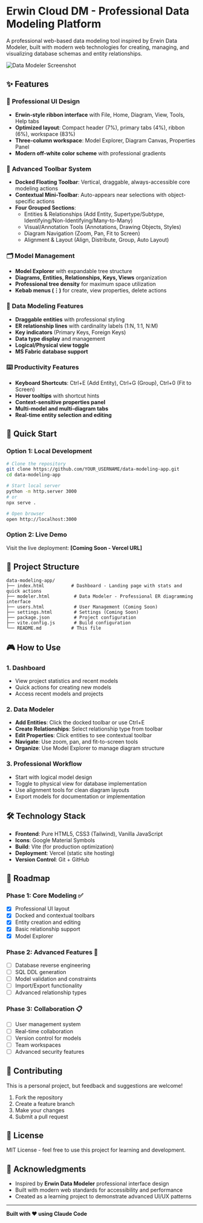 # Erwin Cloud DM - Professional Data Modeling Platform

A professional web-based data modeling tool inspired by Erwin Data Modeler, built with modern web technologies for creating, managing, and visualizing database schemas and entity relationships.

![Data Modeler Screenshot](https://via.placeholder.com/800x400/6366f1/ffffff?text=Erwin+Cloud+DM+Interface)

## ✨ Features

### 🎨 **Professional UI Design**
- **Erwin-style ribbon interface** with File, Home, Diagram, View, Tools, Help tabs
- **Optimized layout**: Compact header (7%), primary tabs (4%), ribbon (6%), workspace (83%)
- **Three-column workspace**: Model Explorer, Diagram Canvas, Properties Panel
- **Modern off-white color scheme** with professional gradients

### 🔧 **Advanced Toolbar System**
- **Docked Floating Toolbar**: Vertical, draggable, always-accessible core modeling actions
- **Contextual Mini-Toolbar**: Auto-appears near selections with object-specific actions
- **Four Grouped Sections**:
  - Entities & Relationships (Add Entity, Supertype/Subtype, Identifying/Non-Identifying/Many-to-Many)
  - Visual/Annotation Tools (Annotations, Drawing Objects, Styles)
  - Diagram Navigation (Zoom, Pan, Fit to Screen)
  - Alignment & Layout (Align, Distribute, Group, Auto Layout)

### 🗂️ **Model Management**
- **Model Explorer** with expandable tree structure
- **Diagrams, Entities, Relationships, Keys, Views** organization
- **Professional tree density** for maximum space utilization
- **Kebab menus (⋮)** for create, view properties, delete actions

### 🎯 **Data Modeling Features**
- **Draggable entities** with professional styling
- **ER relationship lines** with cardinality labels (1:N, 1:1, N:M)
- **Key indicators** (Primary Keys, Foreign Keys)
- **Data type display** and management
- **Logical/Physical view toggle**
- **MS Fabric database support**

### ⌨️ **Productivity Features**
- **Keyboard Shortcuts**: Ctrl+E (Add Entity), Ctrl+G (Group), Ctrl+0 (Fit to Screen)
- **Hover tooltips** with shortcut hints
- **Context-sensitive properties panel**
- **Multi-model and multi-diagram tabs**
- **Real-time entity selection and editing**

## 🚀 Quick Start

### Option 1: Local Development
```bash
# Clone the repository
git clone https://github.com/YOUR_USERNAME/data-modeling-app.git
cd data-modeling-app

# Start local server
python -m http.server 3000
# or
npx serve .

# Open browser
open http://localhost:3000
```

### Option 2: Live Demo
Visit the live deployment: **[Coming Soon - Vercel URL]**

## 📁 Project Structure

```
data-modeling-app/
├── index.html          # Dashboard - Landing page with stats and quick actions
├── modeler.html         # Data Modeler - Professional ER diagramming interface
├── users.html           # User Management (Coming Soon)
├── settings.html        # Settings (Coming Soon)
├── package.json         # Project configuration
├── vite.config.js       # Build configuration
└── README.md           # This file
```

## 🎮 How to Use

### 1. **Dashboard**
- View project statistics and recent models
- Quick actions for creating new models
- Access recent models and projects

### 2. **Data Modeler**
- **Add Entities**: Click the docked toolbar or use Ctrl+E
- **Create Relationships**: Select relationship type from toolbar
- **Edit Properties**: Click entities to see contextual toolbar
- **Navigate**: Use zoom, pan, and fit-to-screen tools
- **Organize**: Use Model Explorer to manage diagram structure

### 3. **Professional Workflow**
- Start with logical model design
- Toggle to physical view for database implementation
- Use alignment tools for clean diagram layouts
- Export models for documentation or implementation

## 🛠️ Technology Stack

- **Frontend**: Pure HTML5, CSS3 (Tailwind), Vanilla JavaScript
- **Icons**: Google Material Symbols
- **Build**: Vite (for production optimization)
- **Deployment**: Vercel (static site hosting)
- **Version Control**: Git + GitHub

## 🎯 Roadmap

### Phase 1: Core Modeling ✅
- [x] Professional UI layout
- [x] Docked and contextual toolbars
- [x] Entity creation and editing
- [x] Basic relationship support
- [x] Model Explorer

### Phase 2: Advanced Features 🚧
- [ ] Database reverse engineering
- [ ] SQL DDL generation
- [ ] Model validation and constraints
- [ ] Import/Export functionality
- [ ] Advanced relationship types

### Phase 3: Collaboration 📋
- [ ] User management system
- [ ] Real-time collaboration
- [ ] Version control for models
- [ ] Team workspaces
- [ ] Advanced security features

## 🤝 Contributing

This is a personal project, but feedback and suggestions are welcome!

1. Fork the repository
2. Create a feature branch
3. Make your changes
4. Submit a pull request

## 📄 License

MIT License - feel free to use this project for learning and development.

## 🙏 Acknowledgments

- Inspired by **Erwin Data Modeler** professional interface design
- Built with modern web standards for accessibility and performance
- Created as a learning project to demonstrate advanced UI/UX patterns

---

**Built with ❤️ using Claude Code**